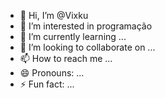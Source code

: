 - 👋 Hi, I’m @Vixku
- 👀 I’m interested in programação 
- 🌱 I’m currently learning ...
- 💞️ I’m looking to collaborate on ...
- 📫 How to reach me ...
- 😄 Pronouns: ...
- ⚡ Fun fact: ...

<!---
Vixku/Vixku is a ✨ special ✨ repository because its `README.md` (this file) appears on your GitHub profile.
You can click the Preview link to take a look at your changes.
--->
